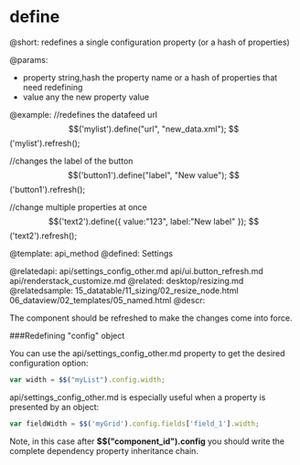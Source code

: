 define
=============


@short:
	redefines a single configuration property (or a hash of properties)

@params:
- property		string,hash		the property name or a hash of properties that need redefining
- value		any		the new property value




@example:
//redefines the datafeed url
$$('mylist').define("url", "new_data.xml");
$$('mylist').refresh();

//changes the label of the button
$$('button1').define("label", "New value");
$$('button1').refresh();

//change multiple properties at once
$$('text2').define({
	value:"123",
	label:"New label"
});
$$('text2').refresh();

@template:	api_method
@defined:	Settings	

@relatedapi: 
	api/settings_config_other.md
    api/ui.button_refresh.md
    api/renderstack_customize.md
@related: 
	desktop/resizing.md
@relatedsample:
	15_datatable/11_sizing/02_resize_node.html
    06_dataview/02_templates/05_named.html
@descr:

The component should be refreshed to make the changes come into force. 

###Redefining "config" object

You can use the api/settings_config_other.md property to get the desired configuration option:

~~~js
var width = $$("myList").config.width;
~~~

api/settings_config_other.md is especially useful when a property is presented by an object:

~~~js
var fieldWidth = $$('myGrid').config.fields['field_1'].width;
~~~

Note, in this case after **$$("component_id").config** you should write the complete dependency property inheritance chain.